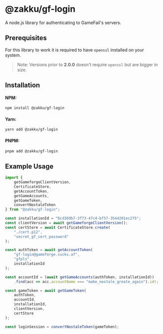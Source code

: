 # @zakku/gf-login

A node.js library for authenticating to GameFail's servers.

## Prerequisites

For this library to work it is required to have `openssl` installed on your system.
> Note: Versions prior to **2.0.0** doesn't require `openssl` but are bigger in size.

## Installation

#### NPM:

```bash
npm install @zakku/gf-login
```

#### Yarn:

```bash
yarn add @zakku/gf-login
```

#### PNPM:

```bash
pnpm add @zakku/gf-login
```

## Example Usage

```typescript
import {
    getGameforgeClientVersion,
    CertificateStore,
    getAccountToken,
    getGameAccounts,
    getGameToken,
    convertNostaleToken
} from "@zakku/gf-login";

const installationId = "8cd369b7-3f73-47c4-bf57-3544201ec275";
const clientVersion = await getGameforgeClientVersion();
const certStore = await CertificateStore.create(
    "./cert.p12", 
    "secret_gf_cert_password"
);

const authToken = await getAccountToken(
    "gf-login@gameforge.sucks.af",
    "gfpls",
    installationId
);

const accountId = (await getGameAccounts(authToken, installationId))
    .find(acc => acc.accountName === "make_nostale_greate_again").id!;

const gameToken = await getGameToken(
    authToken,
    accountId,
    installationId,
    clientVersion,
    certStore
);

const loginSession = convertNostaleToken(gameToken);
```